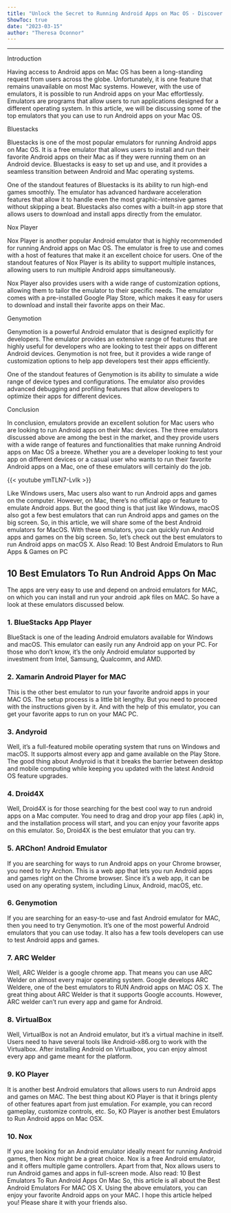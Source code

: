 ```yaml
---
title: "Unlock the Secret to Running Android Apps on Mac OS - Discover the Top Emulators Today!"
ShowToc: true 
date: "2023-03-15"
author: "Theresa Oconnor"
---
```

*****
Introduction

Having access to Android apps on Mac OS has been a long-standing request from users across the globe. Unfortunately, it is one feature that remains unavailable on most Mac systems. However, with the use of emulators, it is possible to run Android apps on your Mac effortlessly. Emulators are programs that allow users to run applications designed for a different operating system. In this article, we will be discussing some of the top emulators that you can use to run Android apps on your Mac OS.



Bluestacks

Bluestacks is one of the most popular emulators for running Android apps on Mac OS. It is a free emulator that allows users to install and run their favorite Android apps on their Mac as if they were running them on an Android device. Bluestacks is easy to set up and use, and it provides a seamless transition between Android and Mac operating systems.

One of the standout features of Bluestacks is its ability to run high-end games smoothly. The emulator has advanced hardware acceleration features that allow it to handle even the most graphic-intensive games without skipping a beat. Bluestacks also comes with a built-in app store that allows users to download and install apps directly from the emulator.



Nox Player

Nox Player is another popular Android emulator that is highly recommended for running Android apps on Mac OS. The emulator is free to use and comes with a host of features that make it an excellent choice for users. One of the standout features of Nox Player is its ability to support multiple instances, allowing users to run multiple Android apps simultaneously.

Nox Player also provides users with a wide range of customization options, allowing them to tailor the emulator to their specific needs. The emulator comes with a pre-installed Google Play Store, which makes it easy for users to download and install their favorite apps on their Mac.



Genymotion

Genymotion is a powerful Android emulator that is designed explicitly for developers. The emulator provides an extensive range of features that are highly useful for developers who are looking to test their apps on different Android devices. Genymotion is not free, but it provides a wide range of customization options to help app developers test their apps efficiently.

One of the standout features of Genymotion is its ability to simulate a wide range of device types and configurations. The emulator also provides advanced debugging and profiling features that allow developers to optimize their apps for different devices.



Conclusion

In conclusion, emulators provide an excellent solution for Mac users who are looking to run Android apps on their Mac devices. The three emulators discussed above are among the best in the market, and they provide users with a wide range of features and functionalities that make running Android apps on Mac OS a breeze. Whether you are a developer looking to test your app on different devices or a casual user who wants to run their favorite Android apps on a Mac, one of these emulators will certainly do the job.

{{< youtube ymTLN7-LvIk >}} 



Like Windows users, Mac users also want to run Android apps and games on the computer. However, on Mac, there’s no official app or feature to emulate Android apps. But the good thing is that just like Windows, macOS also got a few best emulators that can run Android apps and games on the big screen.
So, in this article, we will share some of the best Android emulators for MacOS. With these emulators, you can quickly run Android apps and games on the big screen. So, let’s check out the best emulators to run Android apps on macOS X.
Also Read: 10 Best Android Emulators to Run Apps & Games on PC

 
## 10 Best Emulators To Run Android Apps On Mac


The apps are very easy to use and depend on android emulators for MAC, on which you can install and run your android .apk files on MAC. So have a look at these emulators discussed below.

 
### 1. BlueStacks App Player



BlueStack is one of the leading Android emulators available for Windows and macOS. This emulator can easily run any Android app on your PC. For those who don’t know, it’s the only Android emulator supported by investment from Intel, Samsung, Qualcomm, and AMD.

 
### 2. Xamarin Android Player for MAC



This is the other best emulator to run your favorite android apps in your MAC OS. The setup process is a little bit lengthy. But you need to proceed with the instructions given by it. And with the help of this emulator, you can get your favorite apps to run on your MAC PC.

 
### 3. Andyroid



Well, it’s a full-featured mobile operating system that runs on Windows and macOS. It supports almost every app and game available on the Play Store. The good thing about Andyroid is that it breaks the barrier between desktop and mobile computing while keeping you updated with the latest Android OS feature upgrades.

 
### 4. Droid4X



Well, Droid4X is for those searching for the best cool way to run android apps on a Mac computer. You need to drag and drop your app files (.apk) in, and the installation process will start, and you can enjoy your favorite apps on this emulator. So, Droid4X is the best emulator that you can try.

 
### 5. ARChon! Android Emulator



If you are searching for ways to run Android apps on your Chrome browser, you need to try Archon. This is a web app that lets you run Android apps and games right on the Chrome browser. Since it’s a web app, it can be used on any operating system, including Linux, Android, macOS, etc.

 
### 6. Genymotion



If you are searching for an easy-to-use and fast Android emulator for MAC, then you need to try Genymotion. It’s one of the most powerful Android emulators that you can use today. It also has a few tools developers can use to test Android apps and games.

 
### 7. ARC Welder



Well, ARC Welder is a google chrome app. That means you can use ARC Welder on almost every major operating system. Google develops ARC Weldere, one of the best emulators to RUN Android apps on MAC OS X. The great thing about ARC Welder is that it supports Google accounts. However, ARC welder can’t run every app and game for Android.

 
### 8. VirtualBox



Well, VirtualBox is not an Android emulator, but it’s a virtual machine in itself. Users need to have several tools like Android-x86.org to work with the Virtualbox. After installing Android on Virtualbox, you can enjoy almost every app and game meant for the platform.

 
### 9. KO Player



It is another best Android emulators that allows users to run Android apps and games on MAC. The best thing about KO Player is that it brings plenty of other features apart from just emulation. For example, you can record gameplay, customize controls, etc. So, KO Player is another best Emulators to Run Android apps on Mac OSX.

 
### 10. Nox



If you are looking for an Android emulator ideally meant for running Android games, then Nox might be a great choice. Nox is a free Android emulator, and it offers multiple game controllers. Apart from that, Nox allows users to run Android games and apps in full-screen mode.
Also read: 10 Best Emulators To Run Android Apps On Mac
So, this article is all about the Best Android Emulators For MAC OS X. Using the above emulators, you can enjoy your favorite Android apps on your MAC. I hope this article helped you! Please share it with your friends also.





